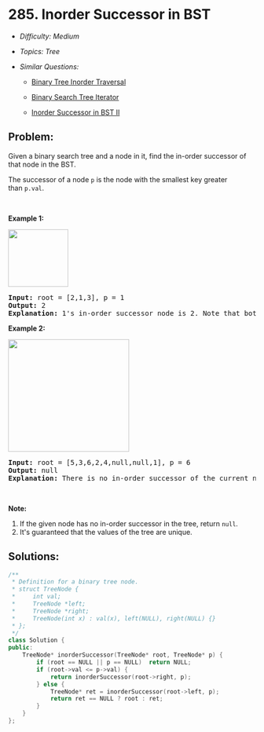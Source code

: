 # 285. Inorder Successor in BST

* *Difficulty: Medium*

* *Topics: Tree*

* *Similar Questions:*

  * [Binary Tree Inorder Traversal](binary-tree-inorder-traversal.md)

  * [Binary Search Tree Iterator](binary-search-tree-iterator.md)

  * [Inorder Successor in BST II](inorder-successor-in-bst-ii.md)

## Problem:

<p>Given a binary search tree and a node in it, find the in-order successor of that node in the BST.</p>

<p>The successor of a node&nbsp;<code>p</code>&nbsp;is the node with the smallest key greater than&nbsp;<code>p.val</code>.</p>

<p>&nbsp;</p>

<p><strong>Example 1:</strong></p>
<img alt="" src="https://assets.leetcode.com/uploads/2019/01/23/285_example_1.PNG" style="width: 122px; height: 117px;" />
<pre>
<strong>Input: </strong>root = <span id="example-input-1-1">[2,1,3]</span>, p = <span id="example-input-1-2">1</span>
<strong>Output: </strong><span id="example-output-1">2</span>
<strong>Explanation: </strong>1&#39;s in-order successor node is 2. Note that both p and the return value is of TreeNode type.
</pre>

<p><strong>Example 2:</strong></p>
<img alt="" src="https://assets.leetcode.com/uploads/2019/01/23/285_example_2.PNG" style="width: 246px; height: 229px;" />
<pre>
<strong>Input: </strong>root = <span id="example-input-2-1">[5,3,6,2,4,null,null,1]</span>, p = <span id="example-input-2-2">6</span>
<strong>Output: </strong><span id="example-output-2">null</span>
<strong>Explanation: </strong>There is no in-order successor of the current node, so the answer is <code>null</code>.
</pre>

<p>&nbsp;</p>

<p><strong>Note:</strong></p>

<ol>
	<li>If the given node has no in-order successor in the tree, return <code>null</code>.</li>
	<li>It&#39;s guaranteed that the values of the tree are unique.</li>
</ol>

## Solutions:

```c++
/**
 * Definition for a binary tree node.
 * struct TreeNode {
 *     int val;
 *     TreeNode *left;
 *     TreeNode *right;
 *     TreeNode(int x) : val(x), left(NULL), right(NULL) {}
 * };
 */
class Solution {
public:
    TreeNode* inorderSuccessor(TreeNode* root, TreeNode* p) {
        if (root == NULL || p == NULL)  return NULL;
        if (root->val <= p->val) {
            return inorderSuccessor(root->right, p);
        } else {
            TreeNode* ret = inorderSuccessor(root->left, p);
            return ret == NULL ? root : ret;
        }
    }
};
```
